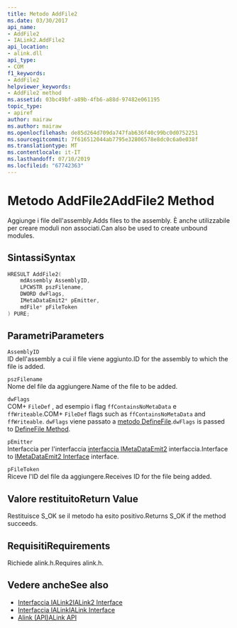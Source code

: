 ```yaml
---
title: Metodo AddFile2
ms.date: 03/30/2017
api_name:
- AddFile2
- IALink2.AddFile2
api_location:
- alink.dll
api_type:
- COM
f1_keywords:
- AddFile2
helpviewer_keywords:
- AddFile2 method
ms.assetid: 03bc49bf-a89b-4fb6-a88d-97482e061195
topic_type:
- apiref
author: mairaw
ms.author: mairaw
ms.openlocfilehash: de85d264d709da747fab636f40c99bc0d0752251
ms.sourcegitcommit: 7f616512044ab7795e32806578e8dc0c6a0e038f
ms.translationtype: MT
ms.contentlocale: it-IT
ms.lasthandoff: 07/10/2019
ms.locfileid: "67742363"
---
```

# <a name="addfile2-method"></a><span data-ttu-id="7ac0b-102">Metodo AddFile2</span><span class="sxs-lookup"><span data-stu-id="7ac0b-102">AddFile2 Method</span></span>
<span data-ttu-id="7ac0b-103">Aggiunge i file dell'assembly.</span><span class="sxs-lookup"><span data-stu-id="7ac0b-103">Adds files to the assembly.</span></span> <span data-ttu-id="7ac0b-104">È anche utilizzabile per creare moduli non associati.</span><span class="sxs-lookup"><span data-stu-id="7ac0b-104">Can also be used to create unbound modules.</span></span>  
  
## <a name="syntax"></a><span data-ttu-id="7ac0b-105">Sintassi</span><span class="sxs-lookup"><span data-stu-id="7ac0b-105">Syntax</span></span>  
  
```cpp  
HRESULT AddFile2(  
    mdAssembly AssemblyID,  
    LPCWSTR pszFilename,  
    DWORD dwFlags,  
    IMetaDataEmit2* pEmitter,  
    mdFile* pFileToken  
) PURE;  
```  
  
## <a name="parameters"></a><span data-ttu-id="7ac0b-106">Parametri</span><span class="sxs-lookup"><span data-stu-id="7ac0b-106">Parameters</span></span>  
 `AssemblyID`  
 <span data-ttu-id="7ac0b-107">ID dell'assembly a cui il file viene aggiunto.</span><span class="sxs-lookup"><span data-stu-id="7ac0b-107">ID for the assembly to which the file is added.</span></span>  
  
 `pszFilename`  
 <span data-ttu-id="7ac0b-108">Nome del file da aggiungere.</span><span class="sxs-lookup"><span data-stu-id="7ac0b-108">Name of the file to be added.</span></span>  
  
 `dwFlags`  
 <span data-ttu-id="7ac0b-109">COM+ `FileDef` , ad esempio i flag `ffContainsNoMetaData` e `ffWriteable`.</span><span class="sxs-lookup"><span data-stu-id="7ac0b-109">COM+ `FileDef` flags such as `ffContainsNoMetaData` and `ffWriteable`.</span></span> <span data-ttu-id="7ac0b-110">`dwFlags` viene passato a [metodo DefineFile](../../../../docs/framework/unmanaged-api/metadata/imetadataassemblyemit-definefile-method.md).</span><span class="sxs-lookup"><span data-stu-id="7ac0b-110">`dwFlags` is passed to [DefineFile Method](../../../../docs/framework/unmanaged-api/metadata/imetadataassemblyemit-definefile-method.md).</span></span>  
  
 `pEmitter`  
 <span data-ttu-id="7ac0b-111">Interfaccia per l'interfaccia [interfaccia IMetaDataEmit2](../../../../docs/framework/unmanaged-api/metadata/imetadataemit2-interface.md) interfaccia.</span><span class="sxs-lookup"><span data-stu-id="7ac0b-111">Interface to [IMetaDataEmit2 Interface](../../../../docs/framework/unmanaged-api/metadata/imetadataemit2-interface.md) interface.</span></span>  
  
 `pFileToken`  
 <span data-ttu-id="7ac0b-112">Riceve l'ID del file da aggiungere.</span><span class="sxs-lookup"><span data-stu-id="7ac0b-112">Receives ID for the file being added.</span></span>  
  
## <a name="return-value"></a><span data-ttu-id="7ac0b-113">Valore restituito</span><span class="sxs-lookup"><span data-stu-id="7ac0b-113">Return Value</span></span>  
 <span data-ttu-id="7ac0b-114">Restituisce S_OK se il metodo ha esito positivo.</span><span class="sxs-lookup"><span data-stu-id="7ac0b-114">Returns S_OK if the method succeeds.</span></span>  
  
## <a name="requirements"></a><span data-ttu-id="7ac0b-115">Requisiti</span><span class="sxs-lookup"><span data-stu-id="7ac0b-115">Requirements</span></span>  
 <span data-ttu-id="7ac0b-116">Richiede alink.h.</span><span class="sxs-lookup"><span data-stu-id="7ac0b-116">Requires alink.h.</span></span>  
  
## <a name="see-also"></a><span data-ttu-id="7ac0b-117">Vedere anche</span><span class="sxs-lookup"><span data-stu-id="7ac0b-117">See also</span></span>

- [<span data-ttu-id="7ac0b-118">Interfaccia IALink2</span><span class="sxs-lookup"><span data-stu-id="7ac0b-118">IALink2 Interface</span></span>](../../../../docs/framework/unmanaged-api/alink/ialink2-interface.md)
- [<span data-ttu-id="7ac0b-119">Interfaccia IALink</span><span class="sxs-lookup"><span data-stu-id="7ac0b-119">IALink Interface</span></span>](../../../../docs/framework/unmanaged-api/alink/ialink-interface.md)
- [<span data-ttu-id="7ac0b-120">Alink (API)</span><span class="sxs-lookup"><span data-stu-id="7ac0b-120">ALink API</span></span>](../../../../docs/framework/unmanaged-api/alink/index.md)
